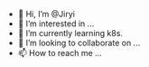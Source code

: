 - 👋 Hi, I’m @Jiryi
- 👀 I’m interested in ...
- 🌱 I’m currently learning k8s.
- 💞️ I’m looking to collaborate on ...
- 📫 How to reach me ...

<!---
Jiryi/Jiryi is a ✨ special ✨ repository because its `README.md` (this file) appears on your GitHub profile.
You can click the Preview link to take a look at your changes.
--->
